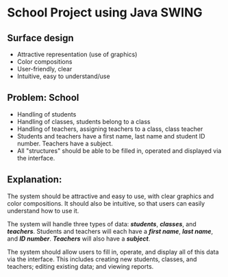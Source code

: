 # **School Project using Java SWING**

## Surface design

  - Attractive representation (use of graphics)
  - Color compositions
  - User-friendly, clear
  - Intuitive, easy to understand/use

## **Problem:** School

  - Handling of students
  - Handling of classes, students belong to a class
  - Handling of teachers, assigning teachers to a class, class teacher
  - Students and teachers have a first name, last name and student ID number. Teachers have a subject.
  - All "structures" should be able to be filled in, operated and displayed via the interface.

## **Explanation:**

The system should be attractive and easy to use, with clear graphics and color compositions. It should also be intuitive, so that users can easily understand how to use it.

The system will handle three types of data: ***students***, ***classes***, and ***teachers***. Students and teachers will each have a ***first name***, ***last name***, and ***ID number***. ***Teachers*** will also have a ***subject***.

The system should allow users to fill in, operate, and display all of this data via the interface. This includes creating new students, classes, and teachers; editing existing data; and viewing reports.
